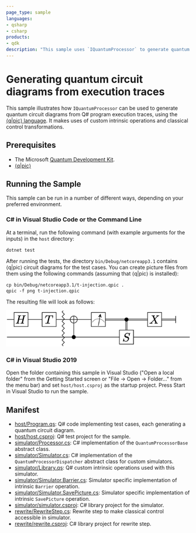 ```yaml
---
page_type: sample
languages:
- qsharp
- csharp
products:
- qdk
description: "This sample uses `IQuantumProcessor` to generate quantum circuit diagrams from execution traces."
---
```


# Generating quantum circuit diagrams from execution traces

This sample illustrates how `IQuantumProcessor` can be used to generate quantum
circuit diagrams from Q# program execution traces, using the [⟨q|pic⟩
language](https://github.com/qpic/qpic).  It makes uses of custom intrinsic
operations and classical control transformations.

## Prerequisites

- The Microsoft [Quantum Development Kit](https://docs.microsoft.com/quantum/install-guide/).
- [⟨q|pic⟩](https://github.com/qpic/qpic)

## Running the Sample

This sample can be run in a number of different ways, depending on your
preferred environment.

### C# in Visual Studio Code or the Command Line

At a terminal, run the following command (with example arguments for the inputs) in the `host` directory:

```dotnetcli
dotnet test
```

After running the tests, the directory `bin/Debug/netcoreapp3.1` contains ⟨q|pic⟩
circuit diagrams for the test cases.  You can create picture files from them
using the following commands (assuming that ⟨q|pic⟩ is installed):

```shell
cp bin/Debug/netcoreapp3.1/t-injection.qpic .
qpic -f png t-injection.qpic
```

The resulting file will look as follows:

![T injection circuit diagram](t-injection.png)

### C# in Visual Studio 2019

Open the folder containing this sample in Visual Studio ("Open a local folder"
from the Getting Started screen or "File → Open → Folder..." from the menu bar)
and set `host/host.csproj` as the startup project. Press Start in
Visual Studio to run the sample.

## Manifest

- [host/Program.qs](host/Program.qs): Q# code implementing test cases, each generating a quantum circuit diagram.
- [host/host.csproj](host/host.csproj): Q# test project for the sample.
- [simulator/Processor.cs](simulator/Processor.cs): C# implementation of the `QuantumProcessorBase` abstract class.
- [simulator/Simulator.cs](simulator/Simulator.cs): C# implementation of the `QuantumProcessorDispatcher` abstract class for custom simulators.
- [simulator/Library.qs](simulator/Library.qs): Q# custom intrinsic operations used with this simulator.
- [simulator/Simulator.Barrier.cs](simulator/Simulator.Barrier.cs): Simulator specific implementation of intrinsic `Barrier` operation.
- [simulator/Simulator.SavePicture.cs](simulator/Simulator.SavePicture.cs): Simulator specific implementation of intrinsic `SavePicture` operation.
- [simulator/simulator.csproj](simulator/simulator.csproj): C# library project for the simulator.
- [rewrite/RewriteStep.cs](rewrite/RewriteStep.cs): Rewrite step to make classical control accessible in simulator.
- [rewrite/rewrite.csproj](rewrite/RewriteStep.cs): C# library project for rewrite step.
